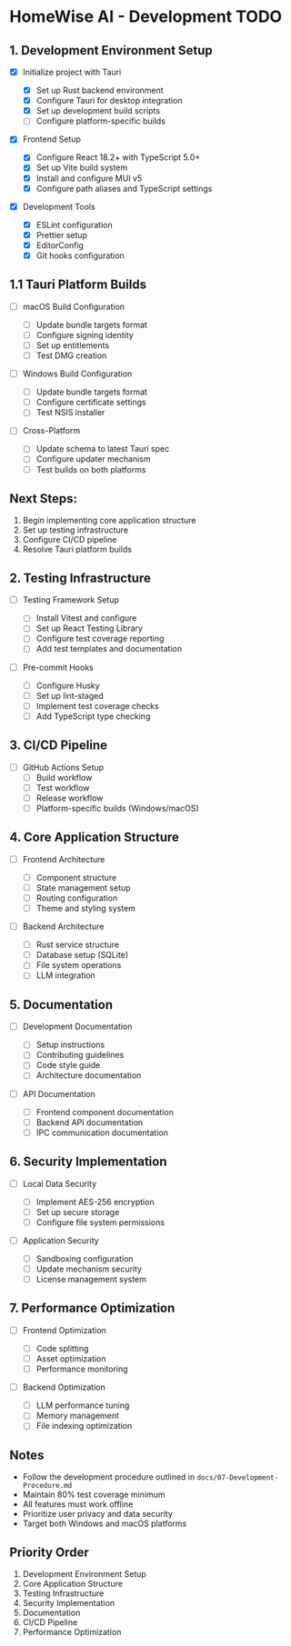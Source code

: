 # HomeWise AI - Development TODO

## 1. Development Environment Setup

- [x] Initialize project with Tauri

  - [x] Set up Rust backend environment
  - [x] Configure Tauri for desktop integration
  - [x] Set up development build scripts
  - [ ] Configure platform-specific builds

- [x] Frontend Setup

  - [x] Configure React 18.2+ with TypeScript 5.0+
  - [x] Set up Vite build system
  - [x] Install and configure MUI v5
  - [x] Configure path aliases and TypeScript settings

- [x] Development Tools
  - [x] ESLint configuration
  - [x] Prettier setup
  - [x] EditorConfig
  - [x] Git hooks configuration

## 1.1 Tauri Platform Builds

- [ ] macOS Build Configuration

  - [ ] Update bundle targets format
  - [ ] Configure signing identity
  - [ ] Set up entitlements
  - [ ] Test DMG creation

- [ ] Windows Build Configuration

  - [ ] Update bundle targets format
  - [ ] Configure certificate settings
  - [ ] Test NSIS installer

- [ ] Cross-Platform
  - [ ] Update schema to latest Tauri spec
  - [ ] Configure updater mechanism
  - [ ] Test builds on both platforms

## Next Steps:

1. Begin implementing core application structure
2. Set up testing infrastructure
3. Configure CI/CD pipeline
4. Resolve Tauri platform builds

## 2. Testing Infrastructure

- [ ] Testing Framework Setup

  - [ ] Install Vitest and configure
  - [ ] Set up React Testing Library
  - [ ] Configure test coverage reporting
  - [ ] Add test templates and documentation

- [ ] Pre-commit Hooks
  - [ ] Configure Husky
  - [ ] Set up lint-staged
  - [ ] Implement test coverage checks
  - [ ] Add TypeScript type checking

## 3. CI/CD Pipeline

- [ ] GitHub Actions Setup
  - [ ] Build workflow
  - [ ] Test workflow
  - [ ] Release workflow
  - [ ] Platform-specific builds (Windows/macOS)

## 4. Core Application Structure

- [ ] Frontend Architecture

  - [ ] Component structure
  - [ ] State management setup
  - [ ] Routing configuration
  - [ ] Theme and styling system

- [ ] Backend Architecture
  - [ ] Rust service structure
  - [ ] Database setup (SQLite)
  - [ ] File system operations
  - [ ] LLM integration

## 5. Documentation

- [ ] Development Documentation

  - [ ] Setup instructions
  - [ ] Contributing guidelines
  - [ ] Code style guide
  - [ ] Architecture documentation

- [ ] API Documentation
  - [ ] Frontend component documentation
  - [ ] Backend API documentation
  - [ ] IPC communication documentation

## 6. Security Implementation

- [ ] Local Data Security

  - [ ] Implement AES-256 encryption
  - [ ] Set up secure storage
  - [ ] Configure file system permissions

- [ ] Application Security
  - [ ] Sandboxing configuration
  - [ ] Update mechanism security
  - [ ] License management system

## 7. Performance Optimization

- [ ] Frontend Optimization

  - [ ] Code splitting
  - [ ] Asset optimization
  - [ ] Performance monitoring

- [ ] Backend Optimization
  - [ ] LLM performance tuning
  - [ ] Memory management
  - [ ] File indexing optimization

## Notes

- Follow the development procedure outlined in `docs/07-Development-Procedure.md`
- Maintain 80% test coverage minimum
- All features must work offline
- Prioritize user privacy and data security
- Target both Windows and macOS platforms

## Priority Order

1. Development Environment Setup
2. Core Application Structure
3. Testing Infrastructure
4. Security Implementation
5. Documentation
6. CI/CD Pipeline
7. Performance Optimization
